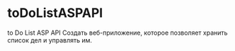 # toDoListASPAPI
to Do List ASP API
Создать веб-приложение, которое позволяет хранить список дел и управлять им.
